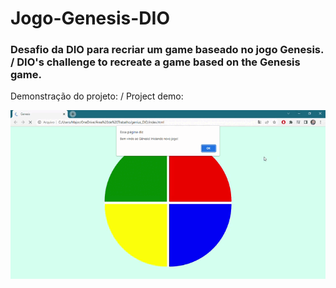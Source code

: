 # Jogo-Genesis-DIO
### Desafio da DIO para recriar um game baseado no jogo Genesis. /  DIO's challenge to recreate a game based on the Genesis game.

Demonstração do projeto: / Project demo:

![Recriando o jogo genesis](https://github.com/jefflovis/Jogo-Genesis-DIO/blob/main/Genesis%20-%20Google%20Chrome%202022-04-21%2013-40-37.gif)
